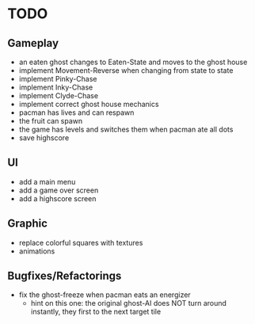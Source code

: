 # TODO
## Gameplay
- an eaten ghost changes to Eaten-State and moves to the ghost house
- implement Movement-Reverse when changing from state to state
- implement Pinky-Chase
- implement Inky-Chase
- implement Clyde-Chase
- implement correct ghost house mechanics
- pacman has lives and can respawn
- the fruit can spawn
- the game has levels and switches them when pacman ate all dots
- save highscore

## UI
- add a main menu
- add a game over screen
- add a highscore screen

## Graphic
- replace colorful squares with textures
- animations

## Bugfixes/Refactorings
- fix the ghost-freeze when pacman eats an energizer
    - hint on this one: the original ghost-AI does NOT turn around instantly, they first to the next target tile